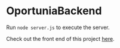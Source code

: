 # OportuniaBackend

Run `node server.js` to execute the server.

Check out the front end of this project [here](https://github.com/ofelipedidio/es-front-end).
